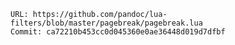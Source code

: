 <!-- vim: set ft=markdown ts=2 sw=2 ai cc=80 et spell nolist wrap lbr :-->
<!-- SPDX-License-Identifier: FSFAP -->
<!-- SPDX-FileCopyrightText: 2021-2023 The DPS8M Development Team -->
<!-- scspell-id: bb9a1542-f92e-11ec-a903-80ee73e9b8e7 -->
<!-- Copyright (c) 2021-2023 The DPS8M Development Team
     Copying and distribution of this file, with or without modification,
     are permitted in any medium without royalty provided the copyright
     notice and this notice are preserved.  This file is offered "AS-IS",
     without any warranty. -->
```text
URL: https://github.com/pandoc/lua-filters/blob/master/pagebreak/pagebreak.lua
Commit: ca72210b453cc0d045360e0ae36448d019d7dfbf
```
